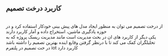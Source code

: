 ## کاربرد درخت تصمیم
<br/>
از درخت تصمیم می توان به منظور ایجاد مدل های پیش بینی خودکار استفاده کرد و در حوزه یادگیری ماشین، استخراج داده و آمار کاربرد دارند

<br/>
یکی دیگر از کاربرد های ان در بحث مدیریت است مانند مدیریت ریسک پروژه که به تحلیلگران کمک می کند تا با درنظر گرفتن وقایع اینده بهترین تصمیم را داشته باشد

<br/>
<div dir "rtl">
در حت تصمیم در پلتفرم iot کاربرد دارد
</div>
